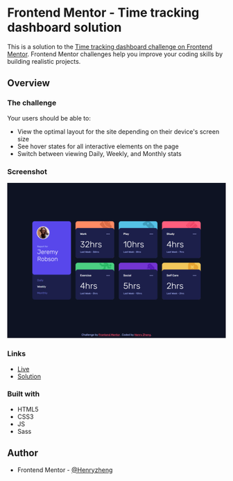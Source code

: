 # Frontend Mentor - Time tracking dashboard solution

This is a solution to the [Time tracking dashboard challenge on Frontend Mentor](https://www.frontendmentor.io/challenges/time-tracking-dashboard-UIQ7167Jw). Frontend Mentor challenges help you improve your coding skills by building realistic projects.

## Overview

### The challenge

Your users should be able to:

- View the optimal layout for the site depending on their device's screen size
- See hover states for all interactive elements on the page
- Switch between viewing Daily, Weekly, and Monthly stats

### Screenshot

![](./ss.png)

### Links

- [Live](https://lonelybuddy.github.io/time-tracking-dashboard/)
- [Solution](https://www.frontendmentor.io/solutions/htmlsassjs-4bORCZCin)

### Built with

- HTML5
- CSS3
- JS
- Sass

## Author

- Frontend Mentor - [@Henryzheng](https://www.frontendmentor.io/profile/LonelyBuddy)
